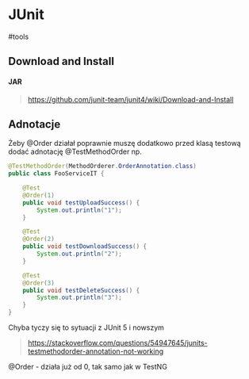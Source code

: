 # JUnit
#tools

## Download and Install

#### JAR
>https://github.com/junit-team/junit4/wiki/Download-and-Install

## Adnotacje

Żeby @Order działał poprawnie muszę dodatkowo przed klasą testową dodać adnotację @TestMethodOrder np.
```java
@TestMethodOrder(MethodOrderer.OrderAnnotation.class)
public class FooServiceIT {

    @Test
    @Order(1)
    public void testUploadSuccess() {
        System.out.println("1");
    }

    @Test
    @Order(2)
    public void testDownloadSuccess() {
        System.out.println("2");
    }

    @Test
    @Order(3)
    public void testDeleteSuccess() {
        System.out.println("3");
    }
}
```
Chyba tyczy się to sytuacji z JUnit 5 i nowszym
>https://stackoverflow.com/questions/54947645/junits-testmethodorder-annotation-not-working

@Order - działa już od 0, tak samo jak w TestNG